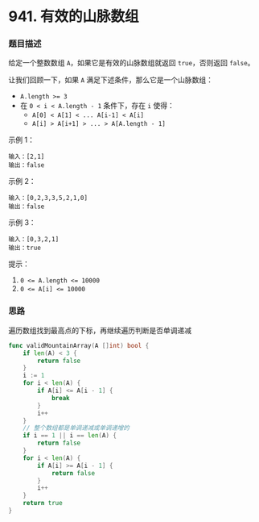 # 941. 有效的山脉数组

### 题目描述
给定一个整数数组 `A`，如果它是有效的山脉数组就返回 `true`，否则返回 `false`。

让我们回顾一下，如果 `A` 满足下述条件，那么它是一个山脉数组：

- `A.length >= 3`
- 在 `0 < i < A.length - 1` 条件下，存在 `i` 使得：
    - `A[0] < A[1] < ... A[i-1] < A[i]`
    - `A[i] > A[i+1] > ... > A[A.length - 1]`

示例 1：
```
输入：[2,1]
输出：false
```
示例 2：
```
输入：[0,2,3,3,5,2,1,0]
输出：false
```
示例 3：
```
输入：[0,3,2,1]
输出：true
```

提示：

1. `0 <= A.length <= 10000`
2. `0 <= A[i] <= 10000`


### 思路

遍历数组找到最高点的下标，再继续遍历判断是否单调递减

```go
func validMountainArray(A []int) bool {
    if len(A) < 3 {
        return false
    }
    i := 1
    for i < len(A) {
        if A[i] <= A[i - 1] {
            break
        }
        i++
    }
    // 整个数组都是单调递减或单调递增的
    if i == 1 || i == len(A) {
        return false
    }
    for i < len(A) {
        if A[i] >= A[i - 1] {
            return false
        }
        i++
    }
    return true
}
```